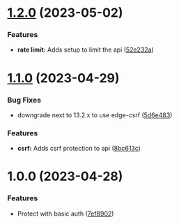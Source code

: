 # [1.2.0](https://github.com/technologiestiftung/oeffentliches-gestalten-gpt-search/compare/v1.1.0...v1.2.0) (2023-05-02)


### Features

* **rate limit:** Adds setup to limit the api ([52e232a](https://github.com/technologiestiftung/oeffentliches-gestalten-gpt-search/commit/52e232a0cb2fda6cf073f7f34d36eb38cb4104df))

# [1.1.0](https://github.com/technologiestiftung/oeffentliches-gestalten-ai-search-poc/compare/v1.0.0...v1.1.0) (2023-04-29)


### Bug Fixes

* downgrade next to 13.2.x to use edge-csrf ([5d6e483](https://github.com/technologiestiftung/oeffentliches-gestalten-ai-search-poc/commit/5d6e483a503a752535378fd9c9f369ca5e4a1d81))


### Features

* **csrf:** Adds csrf protection to api ([8bc613c](https://github.com/technologiestiftung/oeffentliches-gestalten-ai-search-poc/commit/8bc613c8e05ed0f5d83df3ccab837cc433afb1cd))

# 1.0.0 (2023-04-28)


### Features

* Protect with basic auth ([7ef8902](https://github.com/technologiestiftung/oeffentliches-gestalten-ai-search-poc/commit/7ef8902c841474fae38195a1d50e44ec81df3d22))
